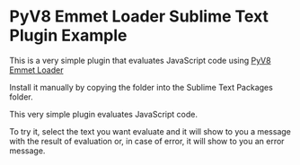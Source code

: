 # PyV8 Emmet Loader Sublime Text Plugin Example

This is a very simple plugin that evaluates JavaScript code using [PyV8 Emmet Loader](https://github.com/pichillilorenzo/pyv8-emmet-loader)

Install it manually by copying the folder into the Sublime Text Packages folder.

This very simple plugin evaluates JavaScript code.

To try it, select the text you want evaluate and it will show to you a message with the result of evaluation or, in case of error, it will show to you an error message.

